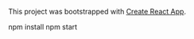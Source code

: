 This project was bootstrapped with [Create React App](https://github.com/facebook/create-react-app).

npm install
npm start